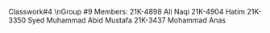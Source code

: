 Classwork#4
\nGroup #9 
Members: 
21K-4898 Ali Naqi 
21K-4904 Hatim 
21K-3350 Syed Muhammad Abid Mustafa 
21K-3437 Mohammad Anas
